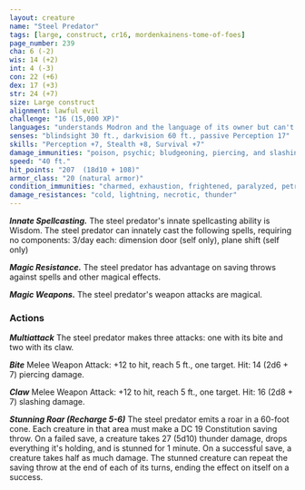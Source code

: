 ```yaml
---
layout: creature
name: "Steel Predator"
tags: [large, construct, cr16, mordenkainens-tome-of-foes]
page_number: 239
cha: 6 (-2)
wis: 14 (+2)
int: 4 (-3)
con: 22 (+6)
dex: 17 (+3)
str: 24 (+7)
size: Large construct
alignment: lawful evil
challenge: "16 (15,000 XP)"
languages: "understands Modron and the language of its owner but can't speak"
senses: "blindsight 30 ft., darkvision 60 ft., passive Perception 17"
skills: "Perception +7, Stealth +8, Survival +7"
damage_immunities: "poison, psychic; bludgeoning, piercing, and slashing from nonmagical attacks"
speed: "40 ft."
hit_points: "207  (18d10 + 108)"
armor_class: "20 (natural armor)"
condition_immunities: "charmed, exhaustion, frightened, paralyzed, petrified, poisoned, stunned"
damage_resistances: "cold, lightning, necrotic, thunder"
---
```


***Innate Spellcasting.*** The steel predator's innate spellcasting ability is Wisdom. The steel predator can innately cast the following spells, requiring no components:
3/day each: dimension door (self only), plane shift (self only)

***Magic Resistance.*** The steel predator has advantage on saving throws against spells and other magical effects.

***Magic Weapons.*** The steel predator's weapon attacks are magical.

### Actions

***Multiattack*** The steel predator makes three attacks: one with its bite and two with its claw.

***Bite*** Melee Weapon Attack: +12 to hit, reach 5 ft., one target. Hit: 14 (2d6 + 7) piercing damage.

***Claw*** Melee Weapon Attack: +12 to hit, reach 5 ft., one target. Hit: 16 (2d8 + 7) slashing damage.

***Stunning Roar (Recharge 5-6)*** The steel predator emits a roar in a 60-foot cone. Each creature in that area must make a DC 19 Constitution saving throw. On a failed save, a creature takes 27 (5d10) thunder damage, drops everything it's holding, and is stunned for 1 minute. On a successful save, a creature takes half as much damage. The stunned creature can repeat the saving throw at the end of each of its turns, ending the effect on itself on a success.